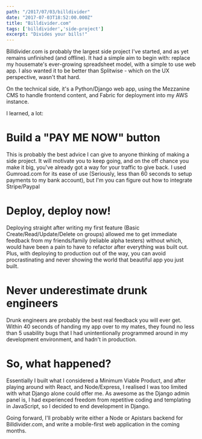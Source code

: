 ```yaml
---
path: "/2017/07/03/billdivider"
date: "2017-07-03T18:52:00.000Z"
title: "Billdivider.com"
tags: ['billdivider','side-project']
excerpt: "Divides your bills!"
---
```


Billdivider.com is probably the largest side project I've started, and as yet
remains unfinished (and offline). It had a simple aim to begin with: replace my
housemate's ever-growing spreadsheet model, with a simple to use web app. I also
wanted it to be better than Splitwise - which on the UX perspective, wasn't that
hard.

On the technical side, it's a Python/Django web app, using the Mezzanine CMS to
handle frontend content, and Fabric for deployment into my AWS instance.

I learned, a lot:

# Build a "PAY ME NOW" button

This is probably the best advice I can give to anyone thinking of making a side
project. It will motivate you to keep going, and on the off chance you make it
big, you've already got a way for your traffic to give back. I used Gumroad.com
for its ease of use (Seriously, less than 60 seconds to setup payments to my
bank account), but I'm you can figure out how to integrate Stripe/Paypal

# Deploy, deploy now!

Deploying straight after writing my first feature (Basic
Create/Read/Update/Delete on groups) allowed me to get immediate feedback from
my friends/family (reliable alpha testers) without which, would have been a pain
to have to refactor after everything was built out. Plus, with deploying to
production out of the way, you can avoid procrastinating and never showing the
world that beautiful app you just built.

# Never underestimate drunk engineers

Drunk engineers are probably the best real feedback you will ever get. Within 40
seconds of handing my app over to my mates, they found no less than 5 usability
bugs that I had unintentionally programmed around in my development environment,
and hadn't in production.

# So, what happened?

Essentially I built what I considered a Minimum Viable Product, and after
playing around with React, and Node/Express, I realised I was too limited with
what Django alone could offer me. As awesome as the Django admin panel is, I had
experienced freedom from repetitive coding and templating in JavaScript, so I
decided to end development in Django.

Going forward, I'll probably write either a Node or Apistars backend for
Billdivider.com, and write a mobile-first web application in the coming months.
